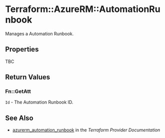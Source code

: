 # Terraform::AzureRM::AutomationRunbook

Manages a Automation Runbook.

## Properties

TBC

## Return Values

### Fn::GetAtt

`Id` - The Automation Runbook ID.

## See Also

* [azurerm_automation_runbook](https://www.terraform.io/docs/providers/azurerm/r/automation_runbook.html) in the _Terraform Provider Documentation_